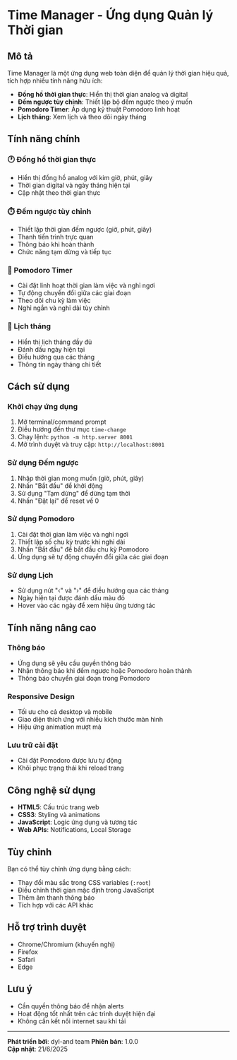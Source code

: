 # Time Manager - Ứng dụng Quản lý Thời gian

## Mô tả
Time Manager là một ứng dụng web toàn diện để quản lý thời gian hiệu quả, tích hợp nhiều tính năng hữu ích:

- **Đồng hồ thời gian thực**: Hiển thị thời gian analog và digital
- **Đếm ngược tùy chỉnh**: Thiết lập bộ đếm ngược theo ý muốn
- **Pomodoro Timer**: Áp dụng kỹ thuật Pomodoro linh hoạt
- **Lịch tháng**: Xem lịch và theo dõi ngày tháng

## Tính năng chính

### 🕐 Đồng hồ thời gian thực
- Hiển thị đồng hồ analog với kim giờ, phút, giây
- Thời gian digital và ngày tháng hiện tại
- Cập nhật theo thời gian thực

### ⏱️ Đếm ngược tùy chỉnh
- Thiết lập thời gian đếm ngược (giờ, phút, giây)
- Thanh tiến trình trực quan
- Thông báo khi hoàn thành
- Chức năng tạm dừng và tiếp tục

### 🍅 Pomodoro Timer
- Cài đặt linh hoạt thời gian làm việc và nghỉ ngơi
- Tự động chuyển đổi giữa các giai đoạn
- Theo dõi chu kỳ làm việc
- Nghỉ ngắn và nghỉ dài tùy chỉnh

### 📅 Lịch tháng
- Hiển thị lịch tháng đầy đủ
- Đánh dấu ngày hiện tại
- Điều hướng qua các tháng
- Thông tin ngày tháng chi tiết

## Cách sử dụng

### Khởi chạy ứng dụng
1. Mở terminal/command prompt
2. Điều hướng đến thư mục `time-change`
3. Chạy lệnh: `python -m http.server 8001`
4. Mở trình duyệt và truy cập: `http://localhost:8001`

### Sử dụng Đếm ngược
1. Nhập thời gian mong muốn (giờ, phút, giây)
2. Nhấn "Bắt đầu" để khởi động
3. Sử dụng "Tạm dừng" để dừng tạm thời
4. Nhấn "Đặt lại" để reset về 0

### Sử dụng Pomodoro
1. Cài đặt thời gian làm việc và nghỉ ngơi
2. Thiết lập số chu kỳ trước khi nghỉ dài
3. Nhấn "Bắt đầu" để bắt đầu chu kỳ Pomodoro
4. Ứng dụng sẽ tự động chuyển đổi giữa các giai đoạn

### Sử dụng Lịch
- Sử dụng nút "‹" và "›" để điều hướng qua các tháng
- Ngày hiện tại được đánh dấu màu đỏ
- Hover vào các ngày để xem hiệu ứng tương tác

## Tính năng nâng cao

### Thông báo
- Ứng dụng sẽ yêu cầu quyền thông báo
- Nhận thông báo khi đếm ngược hoặc Pomodoro hoàn thành
- Thông báo chuyển giai đoạn trong Pomodoro

### Responsive Design
- Tối ưu cho cả desktop và mobile
- Giao diện thích ứng với nhiều kích thước màn hình
- Hiệu ứng animation mượt mà

### Lưu trữ cài đặt
- Cài đặt Pomodoro được lưu tự động
- Khôi phục trạng thái khi reload trang

## Công nghệ sử dụng
- **HTML5**: Cấu trúc trang web
- **CSS3**: Styling và animations
- **JavaScript**: Logic ứng dụng và tương tác
- **Web APIs**: Notifications, Local Storage

## Tùy chỉnh

Bạn có thể tùy chỉnh ứng dụng bằng cách:
- Thay đổi màu sắc trong CSS variables (`:root`)
- Điều chỉnh thời gian mặc định trong JavaScript
- Thêm âm thanh thông báo
- Tích hợp với các API khác

## Hỗ trợ trình duyệt
- Chrome/Chromium (khuyến nghị)
- Firefox
- Safari
- Edge

## Lưu ý
- Cần quyền thông báo để nhận alerts
- Hoạt động tốt nhất trên các trình duyệt hiện đại
- Không cần kết nối internet sau khi tải

---

**Phát triển bởi**: dyl-and team
**Phiên bản**: 1.0.0  
**Cập nhật**: 21/6/2025
